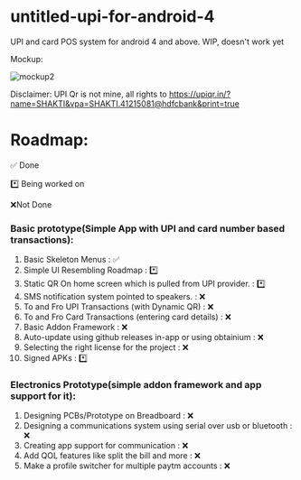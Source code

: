 # untitled-upi-for-android-4
UPI and card POS system for android 4 and above. 
WIP, doesn't work yet

Mockup:


![mockup2](https://github.com/Zeus-Institute-of-Technology-Solutions/untitled-upi-for-android-4/assets/84176052/8373ea02-d586-4cbe-8086-56e6b384238d)

Disclaimer:
UPI Qr is not mine, all rights to https://upiqr.in/?name=SHAKTI&vpa=SHAKTI.41215081@hdfcbank&print=true


# Roadmap:
✅ Done

*️⃣ Being worked on

❌Not Done

### Basic prototype(Simple App with UPI and card number based transactions):

1. Basic Skeleton Menus : ✅
2. Simple UI Resembling Roadmap : *️⃣
3. Static QR On home screen which is pulled from UPI provider. : *️⃣
4. SMS notification system pointed to speakers. : ❌
5. To and Fro UPI Transactions (with Dynamic QR) : ❌
6. To and Fro Card Transactions (entering card details) : ❌
7. Basic Addon Framework : ❌
8. Auto-update using github releases in-app or using obtainium : ❌
9. Selecting the right license for the project : ❌
10. Signed APKs : *️⃣

### Electronics Prototype(simple addon framework and app support for it): 

1. Designing PCBs/Prototype on Breadboard : ❌
2. Designing a communications system using serial over usb or bluetooth : ❌
3. Creating app support for communication : ❌
4. Add QOL features like split the bill and more : ❌
5. Make a profile switcher for multiple paytm accounts : ❌
